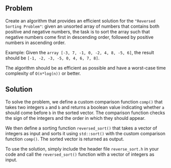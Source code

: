 
## Problem

Create an algorithm that provides an efficient solution for the `"Reversed Sorting Problem"`: given an unsorted array of numbers that contains both positive and negative numbers, the task is to sort the array such that negative numbers come first in descending order, followed by positive numbers in ascending order.

Example:
Given the `array [-3, 7, -1, 0, -2, 4, 8, -5, 6]`, the result should be `[-1, -2, -3, -5, 0, 4, 6, 7, 8]`.

The algorithm should be as efficient as possible and have a worst-case time complexity of `O(n*log(n))` or better.

## Solution
To solve the problem, we define a custom comparison function `comp()` that takes two integers `a` and `b` and returns a boolean value indicating whether `a` should come before `b` in the sorted vector. The comparison function checks the sign of the integers and the order in which they should appear.

We then define a sorting function `reversed_sort()` that takes a vector of integers as input and sorts it using `std::sort()` with the custom comparison function `comp()`. The sorted vector is returned as output.

To use the solution, simply include the header file `reverse_sort.h` in your code and call the `reversed_sort()` function with a vector of integers as input.

